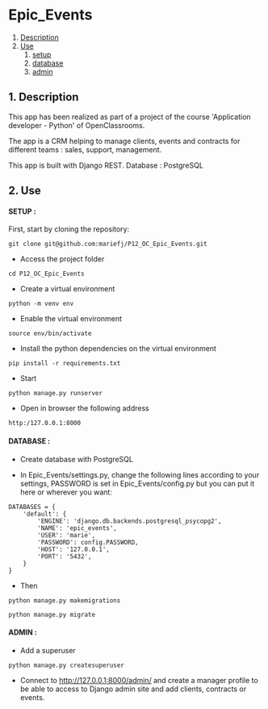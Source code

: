 # Epic_Events #

1.  [Description](#description)
2.  [Use](#use)
    1.  [setup](#setup)
    2.  [database](#database)
    3.  [admin](#admin)

## 1. Description <a name="description"></a> ##

This app has been realized as part of a project of the course
'Application developer - Python' of OpenClassrooms.


The app is a CRM helping to manage clients, events and contracts for different teams : sales, support, management.

This app is built with Django REST. Database : PostgreSQL

## 2. Use <a name="use"></a> ##

#### SETUP : <a name="setup"></a> ####

First, start by cloning the repository:

```
git clone git@github.com:mariefj/P12_OC_Epic_Events.git
```

- Access the project folder
```
cd P12_OC_Epic_Events
```

- Create a virtual environment
```
python -m venv env
```

- Enable the virtual environment
```
source env/bin/activate
```

- Install the python dependencies on the virtual environment
```
pip install -r requirements.txt
```

- Start
```
python manage.py runserver
```

- Open in browser the following address
```
http:/127.0.0.1:8000
```

#### DATABASE : <a name="database"></a> ####

- Create database with PostgreSQL

- In Epic_Events/settings.py, change the following lines according to your settings, PASSWORD is set in Epic_Events/config.py but you can put it here or wherever you want:
```
DATABASES = {
    'default': {
        'ENGINE': 'django.db.backends.postgresql_psycopg2',
        'NAME': 'epic_events', 
        'USER': 'marie', 
        'PASSWORD': config.PASSWORD,
        'HOST': '127.0.0.1', 
        'PORT': '5432',
    }
}
```

- Then
```
python manage.py makemigrations
```
```
python manage.py migrate
```

#### ADMIN : <a name="admin"></a> ####

- Add a superuser

```
python manage.py createsuperuser
```

- Connect to http://127.0.0.1:8000/admin/ and create a manager profile to be able to access to Django admin site and add clients, contracts or events.